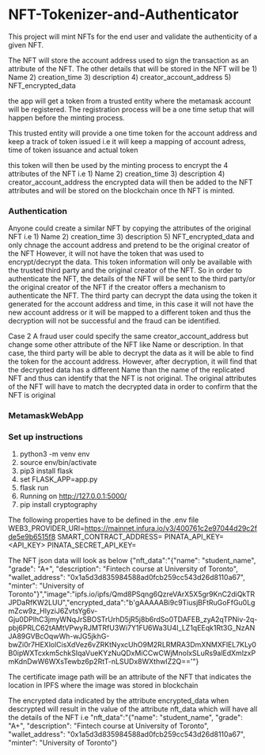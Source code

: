 # NFT-Tokenizer-and-Authenticator
This project will mint NFTs for the end user and validate the authenticity of a given NFT. 


The NFT will store the account address used to sign the transaction as an attribute of the NFT.
The other details that will be stored in the NFT will be 1) Name 2) creation_time 3) description 4) creator_account_address 5) NFT_encrypted_data

the app will get a token from a trusted entity where the metamask account will be registered. The registration process will be a one time setup that will happen before the minting process.

This trusted entity will provide a one time token for the account address and keep a track of token issued i.e it will keep a mapping of account adress, time of token issuance and actual token

this token will then be used by the minting process to encrypt the 4 attributes of the NFT i.e 1) Name 2) creation_time 3) description 4) creator_account_address
the encrypted data will then be added to the NFT attributes and will be stored on the blockchain once th NFT is minted.

### Authentication
Anyone could create a similar NFT by copying the  attributes of the original NFT i.e 1) Name 2) creation_time 3) description  5) NFT_encrypted_data and only chnage the account address and pretend to be the original creator of the NFT
However, it will not have the token that was used to encrypt/decrypt the data. This token information will only be available with the trusted third party and the original creator of the NFT.
So in order to authenticate the NFT, the details of the NFT will be sent to the third party/or the original creator of the NFT if the creator offers a mechanism to authenticate the NFT.
The third party can decrypt the data using the token it generated for the account address and time, in this case it will not have the new account address or it will be mapped to a different token and thus the decryption will not be successful and the fraud can be identified.

Case 2
A fraud user could specify the same creator_account_address but change some other attribute of the NFT like Name or description. In that case, the third party will be able to decrypt the data as it will be able to find the token for the account address. However, after decryption, it will find that the decrypted data has a different Name than the name of the replicated NFT and thus can identify that the NFT is not original.
The original attributes of the NFT will have to match the decrypted data in order to confirm that the NFT is original

### MetamaskWebApp

### Set up instructions
1) python3 -m venv env
2) source env/bin/activate
3) pip3 install flask
4) set FLASK_APP=app.py
5) flask run
6) Running on http://127.0.0.1:5000/ 
7) pip install cryptography

The following properties have to be defined in the .env file
WEB3_PROVIDER_URI=https://mainnet.infura.io/v3/400761c2e97044d29c2fde5e9b6515f8
SMART_CONTRACT_ADDRESS=<SMART CONTRACT ADDRESS>
PINATA_API_KEY=<API_KEY>
PINATA_SECRET_API_KEY=<SECRET API KEY>


The NFT json data will look as below
{"nft_data":"{\"name\": \"student_name\", \"grade\": \"A+\", \"description\": \"Fintech course at University of Toronto\", \"wallet_address\": \"0x1a5d3d835984588ad0fcb259cc543d26d8110a67\", \"minter\": \"University of Toronto\"}","image":"ipfs.io/ipfs/Qmd8PSqng6QzreVArX5X5gr9KnC2diQkTRJPDaRfKW2LUU","encrypted_data":"b'gAAAAABi9c9TiusjBFtRuGoFfGu0LgmZcw9z_HlyziJ6ZvtsYg6v-Gju0DPlhC3jmyWNqJrSBOSTrUrhD5jR5j8b6rdSo0TDAFEB_zyA2qTPNiv-2q-pbj6PRLC62tAMtVPwyRJMTRfU3Wi7Y1FU6Wa3U4I_LZ1qEEqk1Rt3G_NzANJA89GVBcOqwWh-wJG5jkhG-bwZi0r7HEXlolCisXdVez6vZRKtNyxcUhO9M2RLRMRA3DmXNMXFlEL7KLy0B0ipWXTcxkm5chkSIqaVueKYzNuQDxMiCCwCWjMnoIxSLuRs9alEdXmlzxPmKdnDwW6WXsTewbz6p2RtT-nLSUDx8WXthwIZ2Q=='"}

The certificate image path will be an attribute of the NFT that indicates the location in IPFS where the image was stored in blockchain

The encrypted data indicated by the attribute encrypted_data when descrypted will result in the value of the attribute nft_data which will have all the details of the NFT
i.e "nft_data":"{\"name\": \"student_name\", \"grade\": \"A+\", \"description\": \"Fintech course at University of Toronto\", \"wallet_address\": \"0x1a5d3d835984588ad0fcb259cc543d26d8110a67\", \"minter\": \"University of Toronto\"}




